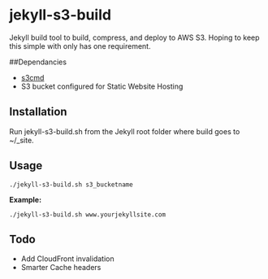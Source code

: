 # jekyll-s3-build

Jekyll build tool to build, compress, and deploy to AWS S3. Hoping to keep this simple with only has one requirement.

##Dependancies

* [s3cmd](https://github.com/s3tools/s3cmd)
* S3 bucket configured for Static Website Hosting

## Installation

Run jekyll-s3-build.sh from the Jekyll root folder where build goes to ~/_site.

## Usage

	./jekyll-s3-build.sh s3_bucketname

**Example:**

	./jekyll-s3-build.sh www.yourjekyllsite.com


## Todo

* Add CloudFront invalidation
* Smarter Cache headers